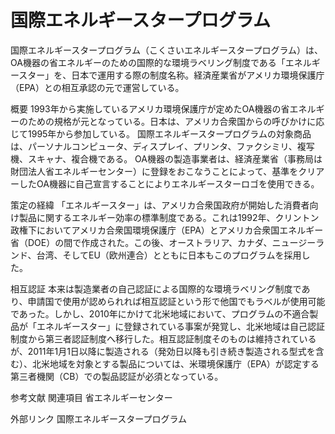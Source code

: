 # 国際エネルギースタープログラム

国際エネルギースタープログラム（こくさいエネルギースタープログラム）は、OA機器の省エネルギーのための国際的な環境ラベリング制度である「エネルギースター」を、日本で運用する際の制度名称。経済産業省がアメリカ環境保護庁（EPA）との相互承認の元で運営している。

概要
1993年から実施しているアメリカ環境保護庁が定めたOA機器の省エネルギーのための規格が元となっている。日本は、アメリカ合衆国からの呼びかけに応じて1995年から参加している。
国際エネルギースタープログラムの対象商品は、パーソナルコンピュータ、ディスプレイ、プリンタ、ファクシミリ、複写機、スキャナ、複合機である。
OA機器の製造事業者は、経済産業省（事務局は財団法人省エネルギーセンター）に登録をおこなうことによって、基準をクリアーしたOA機器に自己宣言することによりエネルギースターロゴを使用できる。

策定の経緯
「エネルギースター」は、アメリカ合衆国政府が開始した消費者向け製品に関するエネルギー効率の標準制度である。これは1992年、クリントン政権下においてアメリカ合衆国環境保護庁（EPA）とアメリカ合衆国エネルギー省（DOE）の間で作成された。この後、オーストラリア、カナダ、ニュージーランド、台湾、そしてEU（欧州連合）とともに日本もこのプログラムを採用した。

相互認証
本来は製造業者の自己認証による国際的な環境ラベリング制度であり、申請国で使用が認められれば相互認証という形で他国でもラベルが使用可能であった。しかし、2010年にかけて北米地域において、プログラムの不適合製品が「エネルギースター」に登録されている事案が発覚し、北米地域は自己認証制度から第三者認証制度へ移行した。相互認証制度そのものは維持されているが、2011年1月1日以降に製造される（発効日以降も引き続き製造される型式を含む）、北米地域を対象とする製品については、米環境保護庁（EPA）が認定する第三者機関（CB）での製品認証が必須となっている。

参考文献
関連項目
省エネルギーセンター

外部リンク
国際エネルギースタープログラム